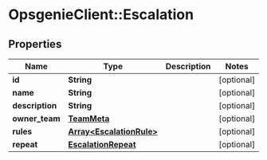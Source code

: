 # OpsgenieClient::Escalation

## Properties
Name | Type | Description | Notes
------------ | ------------- | ------------- | -------------
**id** | **String** |  | [optional] 
**name** | **String** |  | [optional] 
**description** | **String** |  | [optional] 
**owner_team** | [**TeamMeta**](TeamMeta.md) |  | [optional] 
**rules** | [**Array&lt;EscalationRule&gt;**](EscalationRule.md) |  | [optional] 
**repeat** | [**EscalationRepeat**](EscalationRepeat.md) |  | [optional] 


